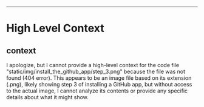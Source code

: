 

  ---
# High Level Context
## context
I apologize, but I cannot provide a high-level context for the code file "static/img/install_the_github_app/step_3.png" because the file was not found (404 error). This appears to be an image file based on its extension (.png), likely showing step 3 of installing a GitHub app, but without access to the actual image, I cannot analyze its contents or provide any specific details about what it might show.

  